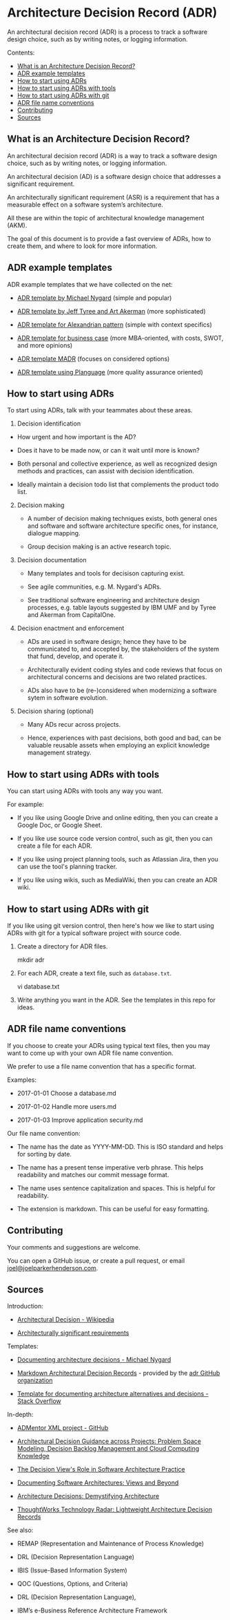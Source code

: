 <!--
  * browser: architecture-decision-record
  * tracker: 2bd6622ec3beeeddd8ff55cf0ccf2efc
  * version: 1.0.0
  * updated: 2018-02-24T03:35:50Z
  * contact: Joel Parker Henderson (http://joelparkerhenderson.com)
  * options: commentable
-->

# Architecture Decision Record (ADR)

An architectural decision record (ADR) is a process to track a software design choice, such as by writing notes, or logging information.

Contents:
* [What is an Architecture Decision Record?](#what-is-an-architecture-decision-record)
* [ADR example templates](#adr-example-templates)
* [How to start using ADRs](#how-to-start-using-adrs)
* [How to start using ADRs with tools](#how-to-start-using-adrs-with-tools)
* [How to start using ADRs with git](#how-to-start-using-adrs-with-git)
* [ADR file name conventions](#adr-file-name-conventions)
* [Contributing](#contributing)
* [Sources](#sources)


## What is an Architecture Decision Record?

An architectural decision record (ADR) is a way to track a software design choice, such as by writing notes, or logging information.

An architectural decision (AD) is a software design choice that addresses a significant requirement.

An architecturally significant requirement (ASR) is a requirement that has a measurable effect on a software system’s architecture.

All these are within the topic of architectural knowledge management (AKM).

The goal of this document is to provide a fast overview of ADRs, how to create them, and where to look for more information.


## ADR example templates

ADR example templates that we have collected on the net:

* [ADR template by Michael Nygard](adr_template_by_michael_nygard.md) (simple and popular)

* [ADR template by Jeff Tyree and Art Akerman](adr_template_by_jeff_tyree_and_art_akerman.md) (more sophisticated)

* [ADR template for Alexandrian pattern](adr_template_for_alexandrian_pattern.md) (simple with context specifics)

* [ADR template for business case](adr_template_for_business_case.md) (more MBA-oriented, with costs, SWOT, and more opinions)

* [ADR template MADR](adr_template_madr.md) (focuses on considered options)

* [ADR template using Planguage](adr_template_using_planguage.md) (more quality assurance oriented)


## How to start using ADRs

To start using ADRs, talk with your teammates about these areas.

1. Decision identification

  * How urgent and how important is the AD?

  * Does it have to be made now, or can it wait until more is known?

  * Both personal and collective experience, as well as recognized design methods and practices, can assist with decision identification.

  * Ideally maintain a decision todo list that complements the product todo list.

2. Decision making

    * A number of decision making techniques exists, both general ones and software and software architecture specific ones, for instance, dialogue mapping.

    * Group decision making is an active research topic.

3. Decision documentation

    * Many templates and tools for decisison capturing exist.

    * See agile communities, e.g. M. Nygard's ADRs.

    * See traditional software engineering and architecture design processes, e.g. table layouts suggested by IBM UMF and by Tyree and Akerman from CapitalOne.

4. Decision enactment and enforcement

    * ADs are used in software design; hence they have to be communicated to, and accepted by, the stakeholders of the system that fund, develop, and operate it.

    * Architecturally evident coding styles and code reviews that focus on architectural concerns and decisions are two related practices. 

    * ADs also have to be (re-)considered when modernizing a software sytem in software evolution.

5. Decision sharing (optional)
 
    * Many ADs recur across projects.

    * Hence, experiences with past decisions, both good and bad, can be valuable reusable assets when employing an explicit knowledge management strategy.


## How to start using ADRs with tools

You can start using ADRs with tools any way you want.

For example:

  * If you like using Google Drive and online editing, then you can create a Google Doc, or Google Sheet.

  * If you like use source code version control, such as git, then you can create a file for each ADR.
  
  * If you like using project planning tools, such as Atlassian Jira, then you can use the tool's planning tracker.

  * If you like using wikis, such as MediaWiki, then you can create an ADR wiki.


## How to start using ADRs with git

If you like using git version control, then here's how we like to start using ADRs with git for a typical software project with source code.

1. Create a directory for ADR files.

      mkdir adr

2. For each ADR, create a text file, such as `database.txt`.

      vi database.txt

3. Write anything you want in the ADR. See the templates in this repo for ideas.


## ADR file name conventions

If you choose to create your ADRs using typical text files, then you may want to come up with your own ADR file name convention.

We prefer to use a file name convention that has a specific format.

Examples:

  * 2017-01-01 Choose a database.md

  * 2017-01-02 Handle more users.md

  * 2017-01-03 Improve application security.md

Our file name convention:

  * The name has the date as YYYY-MM-DD. This is ISO standard and helps for sorting by date. 

  * The name has a present tense imperative verb phrase. This helps readability and matches our commit message format.

  * The name uses sentence capitalization and spaces. This is helpful for readability.

  * The extension is markdown. This can be useful for easy formatting.


## Contributing

Your comments and suggestions are welcome.

You can open a GitHub issue, or create a pull request, or email joel@joelparkerhenderson.com.


## Sources

Introduction:

* [Architectural Decision - Wikipedia](https://en.wikipedia.org/wiki/Architectural_decision)

* [Architecturally significant requirements](https://en.wikipedia.org/wiki/Architecturally_significant_requirements)

Templates:

* [Documenting architecture decisions - Michael Nygard](http://thinkrelevance.com/blog/2011/11/15/documenting-architecture-decisions)

* [Markdown Architectural Decision Records](https://adr.github.io/madr/) - provided by the [adr GitHub organization](https://adr.github.io/)

* [Template for documenting architecture alternatives and decisions - Stack Overflow](http://stackoverflow.com/questions/7104735/template-for-documenting-architecture-alternatives-and-decisions)

In-depth:

* [ADMentor XML project - GitHub](https://github.com/IFS-HSR/ADMentor)

* [Architectural Decision Guidance across Projects: Problem Space Modeling, Decision Backlog Management and Cloud Computing Knowledge](https://www.ifs.hsr.ch/fileadmin/user_upload/customers/ifs.hsr.ch/Home/projekte/ADMentor-WICSA2015ubmissionv11nc.pdf)

* [The Decision View's Role in Software Architecture Practice](https://www.computer.org/csdl/mags/so/2009/02/mso2009020036-abs.html)

* [Documenting Software Architectures: Views and Beyond](http://resources.sei.cmu.edu/library/asset-view.cfm?assetID=30386)

* [Architecture Decisions: Demystifying Architecture](https://www.utdallas.edu/~chung/SA/zz-Impreso-architecture_decisions-tyree-05.pdf)

* [ThoughtWorks Technology Radar: Lightweight Architecture Decision Records](https://www.thoughtworks.com/radar/techniques/lightweight-architecture-decision-records)

See also:

* REMAP (Representation and Maintenance of Process Knowledge)

* DRL (Decision Representation Language)

* IBIS (Issue-Based Information System)

* QOC (Questions, Options, and Criteria)

* DRL (Decision Representation Language),

* IBM’s e-Business Reference Architecture Framework

